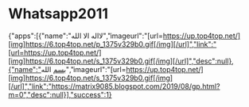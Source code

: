 # Whatsapp2011
{"apps":[{"name":"لااله الا الله","imageurl":"[url=https://up.top4top.net/][img]https://6.top4top.net/p_1375v329b0.gif[/img][/url]","link":"[url=https://up.top4top.net/][img]https://6.top4top.net/s_1375v329b0.gif[/img][/url]","desc":null},{"name":"بسم الله","imageurl":"[url=https://up.top4top.net/][img]https://6.top4top.net/s_1375v329b0.gif[/img][/url]","link":"https://matrix9085.blogspot.com/2019/08/gp.html?m=0","desc":null}],"success":1}
